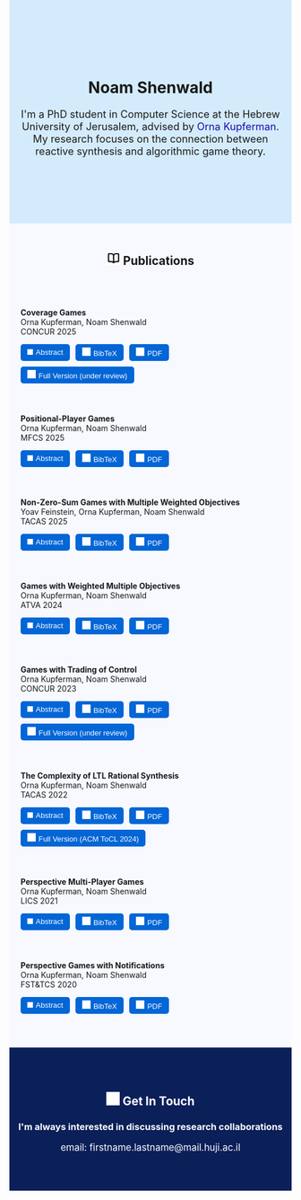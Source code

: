 <style>
  /* Reset page margins completely */
  html, body {
    margin-top: 0 !important;
    margin-bottom: 0 !important;
    padding: 0 !important;
    height: 100%;
    width: 100%;
  }

  /* Stretch markdown container */
  .markdown-body {
    max-width: 100% !important;
    margin-top: 0 !important;
    margin-bottom: 0 !important;
    padding: 0 !important;
  }

  /* Ensure first and last child don’t add extra space */
  .markdown-body > :first-child {
    margin-top: 0 !important;
  }
  .markdown-body > :last-child {
    margin-bottom: 0 !important;
  }
</style>

<style>
/* Common button style */
.pub-btn {
    background-color: #0366d6;
    color: white;
    border: none;
    padding: 6px 12px;
    border-radius: 5px;
    cursor: pointer;
    transition: background-color 0.2s;
}

/* Darken slightly on hover */
.pub-btn:hover {
    background-color: #0255b5; /* slightly darker blue */
}

/* === Added: Hover darken for all buttons, regardless of inline styles === */
button {
    transition: background-color 0.2s, filter 0.2s;
}
button:hover {
    background-color: #0255b5 !important; /* override inline background colors */
}

/* === Added: Fixed-size abstract popups with scroll === */
/* Applies only to abstract modals (ids starting with "abstract") */
[id^="abstract"] > div {
    width: 560px !important;   /* fixed width for all abstracts */
    height: 380px !important;  /* fixed height for all abstracts */
    max-width: none !important;
    overflow-y: auto;          /* scroll if content exceeds height */
    box-sizing: border-box;    /* include padding in the fixed size */
}
</style>

<!-- # Noam Shenwald

I'm a PhD student in Computer Science at the Hebrew University of Jerusalem, advised by [Orna Kupferman](https://www.cs.huji.ac.il/~ornak/).  
My research focuses on the connection between reactive synthesis and algorithmic game theory. -->

<div style="width:100%; margin-top: 0;margin-bottom: 0; padding:100px 10px; background-color:#D4EBFC; box-sizing:border-box;">
    <h1 align="center">
    Noam Shenwald
  </h1>

  <p align="center" style="font-size: 1.3em;">
    I'm a PhD student in Computer Science at the Hebrew University of Jerusalem, advised by 
    <a href="https://www.cs.huji.ac.il/~ornak/" target="_blank" style="color: #1a0dab; text-decoration: none;">
      Orna Kupferman</a>. <br>My research focuses on the connection between reactive synthesis and algorithmic game theory.
  </p>
</div>



<!-- Publications Section -->
<div style="margin-top: 0;margin-bottom: 0; padding: 20px 20px;background-color:#F7F9FF;">
<h2 align="center">
  <img src="icons/book-icon.svg" width="24" style="background: transparent;"/> Publications
</h2>

<div style="margin-top: 0;margin-bottom: 0; padding:20px 0px;">

<!-- Publication 1 -->
<div style="padding:20px 0;">
  <p>
    <strong>Coverage Games</strong><br>
    Orna Kupferman, Noam Shenwald<br>
    CONCUR 2025
  </p>
  <div style="display:flex; flex-wrap: wrap; gap:10px; margin-top:10px;">
    <button class="pub-btn" onclick="document.getElementById('abstract1').style.display='flex'"><img src="icons/abstract-icon.svg" width="10" style="background: transparent; padding-right: 5px"/>Abstract</button>
    <button class="pub-btn" onclick="document.getElementById('bib1').style.display='flex'"><img src="icons/bibtex-icon.svg" width="15" style="background: transparent; padding-right: 5px"/>BibTeX</button>
    <button class="pub-btn" onclick="window.open('papers/coverage games.pdf')"><img src="icons/pdf-icon.svg" width="15" style="background: transparent; padding-right: 5px"/>PDF</button>
    <button class="pub-btn" onclick="window.open('papers/coverage-games-full-version.pdf')"><img src="icons/full-icon.svg" width="15" style="background: transparent; padding-right: 5px"/>Full Version (under review)</button>
  </div>
</div>

<div id="abstract1" class="popupModal" style="display:none;position:fixed;z-index:1000;left:0;top:0;width:100%;height:100%;background-color:rgba(0,0,0,0.5);justify-content:center;align-items:center;">
  <div style="background:white;padding:20px;border-radius:10px;max-width:500px;text-align:left;box-shadow:0 5px 15px rgba(0,0,0,0.3);">
    <h2 style="margin-top:0;">Abstract</h2>
    <p>We introduce and study coverage games -- a novel framework for multi-agent planning in settings in which a system operates several agents but do not have full control on them, or interacts with an environment that consists of several agents. The game is played between a coverer, who has a set of objectives, and a disruptor. The coverer operates several agents that interact with the adversarial disruptor. The coverer wins if every objective is satisfied by at least one agent. Otherwise, the disruptor wins. Coverage games thus extend traditional two-player games with multiple objectives by allowing a (possibly dynamic) decomposition of the objectives among the different agents. They have many applications, both in settings where the system is the coverer (e.g., multi-robot surveillance, coverage in multi-threaded systems) and settings where it is the disruptor (e.g., prevention of resource exhaustion, ensuring non-congestion). We study the theoretical properties of coverage games, including determinacy, and the ability to a priori decompose the objectives among the agents. We solve the problems of deciding whether the coverer or the disruptor wins, analyze their tight complexity, and consider useful special cases.</p>
  </div>
</div>

<div id="bib1" class="popupModal" style="display:none;position:fixed;z-index:1000;left:0;top:0;width:100%;height:100%;background-color:rgba(0,0,0,0.5);justify-content:center;align-items:center;">
  <div style="background:white;padding:20px;border-radius:10px;max-width:500px;text-align:left;box-shadow:0 5px 15px rgba(0,0,0,0.3);">
    <h2 style="margin-top:0;">BibTeX Citation</h2>
    <pre>
@inproceedings{KS25,
author    = {O. Kupferman and N. Shenwald},
title     = {Coverage Games},
booktitle =  concur25,
series    = {LIPIcs},
volume    = {?},
pages     = ?,
year      = {2025}
}
    </pre>
  </div>
</div>

<!-- Publication 2 -->
<div style="padding:20px 0;">
  <p>
    <strong>Positional-Player Games</strong><br>
    Orna Kupferman, Noam Shenwald<br>
    MFCS 2025
  </p>
  <div style="display:flex; flex-wrap: wrap; gap:10px; margin-top:10px;">
    <button class="pub-btn" onclick="document.getElementById('abstract2').style.display='flex'"><img src="icons/abstract-icon.svg" width="10" style="background: transparent; padding-right: 5px"/>Abstract</button>
    <button class="pub-btn" onclick="document.getElementById('bib2').style.display='flex'"><img src="icons/bibtex-icon.svg" width="15" style="background: transparent; padding-right: 5px"/>BibTeX</button>
    <button class="pub-btn" onclick="window.open('papers/Positional-Player Games.pdf')"><img src="icons/pdf-icon.svg" width="15" style="background: transparent; padding-right: 5px"/>PDF</button>
  </div>
</div>

<div id="abstract2" class="popupModal" style="display:none;position:fixed;z-index:1000;left:0;top:0;width:100%;height:100%;background-color:rgba(0,0,0,0.5);justify-content:center;align-items:center;">
  <div style="background:white;padding:20px;border-radius:10px;max-width:500px;text-align:left;box-shadow:0 5px 15px rgba(0,0,0,0.3);">
    <h2 style="margin-top:0;">Abstract</h2>
    <p>In reactive synthesis, we transform a specification to a system that satisfies the specification in all environments. For specifications in linear-temporal logic, research on bounded synthesis, where the sizes of the system and the environment are bounded, captures realistic settings and has lead to algorithms of improved complexity and implementability. In the game-based approach to synthesis, the system and its environment are modeled by strategies in a two-player game with an ω-regular objective, induced by the specification. There, bounded synthesis corresponds to bounding the memory of the strategies of the players. The memory requirement for various objectives has been extensively studied. In particular, researchers have identified positional objectives, where the winning player can follow a memoryless strategy -- one that needs no memory. In this work we study bounded synthesis in the game setting. Specifically, we define and study positional-player games, in which one or both players are restricted to memoryless strategies, which correspond to non-intrusive control in various applications. We study positional-player games with Rabin, Streett, and Müller objectives, as well as with weighted multiple Buchi and reachability objectives. Our contribution covers their theoretical properties as well as a complete picture of the complexity of deciding the game in the various settings.</p>
  </div>
</div>

<div id="bib2" class="popupModal" style="display:none;position:fixed;z-index:1000;left:0;top:0;width:100%;height:100%;background-color:rgba(0,0,0,0.5);justify-content:center;align-items:center;">
  <div style="background:white;padding:20px;border-radius:10px;max-width:500px;text-align:left;box-shadow:0 5px 15px rgba(0,0,0,0.3);">
    <h2 style="margin-top:0;">BibTeX Citation</h2>
    <pre>
@inproceedings{KS25b,
author    = {O. Kupferman and N. Shenwald},
title     = {Positional-Player Games},
booktitle =  mfcs25,
series    = {LIPIcs},
volume    = {?},
pages     = ?,
year      = {2025}
}
    </pre>
  </div>
</div>

<!-- Publication 3 -->
<div style="padding:20px 0;">
  <p>
    <strong>Non-Zero-Sum Games with Multiple Weighted Objectives</strong><br>
    Yoav Feinstein, Orna Kupferman, Noam Shenwald<br>
    TACAS 2025
  </p>
  <div style="display:flex; flex-wrap: wrap; gap:10px; margin-top:10px;">
    <button class="pub-btn" onclick="document.getElementById('abstract3').style.display='flex'"><img src="icons/abstract-icon.svg" width="10" style="background: transparent; padding-right: 5px"/>Abstract</button>
    <button class="pub-btn" onclick="document.getElementById('bib3').style.display='flex'"><img src="icons/bibtex-icon.svg" width="15" style="background: transparent; padding-right: 5px"/>BibTeX</button>
    <button class="pub-btn" onclick="window.open('papers/Non-Zero-Sum Games with Multiple Weighted Objectives.pdf')"><img src="icons/pdf-icon.svg" width="15" style="background: transparent; padding-right: 5px"/>PDF</button>
  </div>
</div>

<div id="abstract3" class="popupModal" style="display:none;position:fixed;z-index:1000;left:0;top:0;width:100%;height:100%;background-color:rgba(0,0,0,0.5);justify-content:center;align-items:center;">
  <div style="background:white;padding:20px;border-radius:10px;max-width:500px;text-align:left;box-shadow:0 5px 15px rgba(0,0,0,0.3);">
    <h2 style="margin-top:0;">Abstract</h2>
    <p>We introduce and study non-zero-sum multi-player games with weighted multiple objectives. In these games, the objective of each player consists of a set α of underlying objectives and a weight function w: 2^α -> ℤ that maps each subset X of α to the utility of the player when exactly all the objectives in X are satisfied. The weight functions lift the setting of non-zero-sum multi-player games to the general quantitative case, allowing a rich reference to the underlying objectives. We study the existence and synthesis of stable outcomes with desired utilities for the players. The problem generalizes rational synthesis and enables the synthesis of outcomes that satisfy wellness, fairness, and priority requirements. We study the extension of the game by payments, with which players can incentivize each other to follow strategies that are beneficial for the paying player. We show how such payments can be used in order to repair systems. We study the complexity of the setting for various classes of weight functions. In particular, general weight functions are related to Muller objectives, and the synthesis problem for them is PSPACE-complete. We study non-decreasing, additive, positive, and other classes of weight functions, and the way they affect the memory required for the players and the complexity of the synthesis problem.</p>
  </div>
</div>

<div id="bib3" class="popupModal" style="display:none;position:fixed;z-index:1000;left:0;top:0;width:100%;height:100%;background-color:rgba(0,0,0,0.5);justify-content:center;align-items:center;">
  <div style="background:white;padding:20px;border-radius:10px;max-width:500px;text-align:left;box-shadow:0 5px 15px rgba(0,0,0,0.3);">
    <h2 style="margin-top:0;">BibTeX Citation</h2>
    <pre>
@inproceedings{FKS25,
author      =   "Yoav Feinstein and O. Kupferman and N. Shenwald",
title       =   "Non-Zero-Sum Games with Multiple Weighted Objectives",
booktitle   =   tacas25,
pages       =   "?",
series      =   lncs,
volume      =   "?",
publisher   =   springer,
year        =   2025
}
    </pre>
  </div>
</div>

<!-- Publication 4 -->
<div style="padding:20px 0;">
  <p>
    <strong>Games with Weighted Multiple Objectives</strong><br>
    Orna Kupferman, Noam Shenwald<br>
    ATVA 2024
  </p>
  <div style="display:flex; flex-wrap: wrap; gap:10px; margin-top:10px;">
    <button class="pub-btn" onclick="document.getElementById('abstract4').style.display='flex'"><img src="icons/abstract-icon.svg" width="10" style="background: transparent; padding-right: 5px"/>Abstract</button>
    <button class="pub-btn" onclick="document.getElementById('bib4').style.display='flex'"><img src="icons/bibtex-icon.svg" width="15" style="background: transparent; padding-right: 5px"/>BibTeX</button>
    <button class="pub-btn" onclick="window.open('papers/Games with Weighted Multiple Objectives.pdf')"><img src="icons/pdf-icon.svg" width="15" style="background: transparent; padding-right: 5px"/>PDF</button>
  </div>
</div>

<div id="abstract4" class="popupModal" style="display:none;position:fixed;z-index:1000;left:0;top:0;width:100%;height:100%;background-color:rgba(0,0,0,0.5);justify-content:center;align-items:center;">
  <div style="background:white;padding:20px;border-radius:10px;max-width:500px;text-align:left;box-shadow:0 5px 15px rgba(0,0,0,0.3);">
    <h2 style="margin-top:0;">Abstract</h2>
    <p>Games with multiple objectives arise naturally in synthesis of reactive systems. We study games with weighted multiple objectives. The winning objective in such games consists of a set F of underlying objectives, and a weight function w: 2^F → N that maps each subset S of F to a reward earned when exactly all the objectives in S are satisfied. The goal of a player may be to maximize or minimize the reward. As a special case, we obtain games where the goal is to maximize or minimize the number of satisfied objectives, and in particular satisfy them all (a.k.a. generalized conditions). A weight function allows for a much richer reference to the underlying objectives: prioritizing them, referring to desired and less desired combinations, and addressing settings where we cannot expect all sub-specifications to be satisfied together. We focus on settings where the underlying objectives are all Buchi, co-Buchi, reachability, or avoid objectives, and the weight function is non-decreasing (a.k.a. free disposal). For each of the induced classes (that is, type of underlying condition, type of optimization, and type of weight function), we solve the problem of deciding the game and analyze its tight complexity. We also study the tight memory requirements for each of the players. Finally, we consider general weight functions, which make the setting similar to the one of Boolean Muller objectives.</p>
  </div>
</div>

<div id="bib4" class="popupModal" style="display:none;position:fixed;z-index:1000;left:0;top:0;width:100%;height:100%;background-color:rgba(0,0,0,0.5);justify-content:center;align-items:center;">
  <div style="background:white;padding:20px;border-radius:10px;max-width:500px;text-align:left;box-shadow:0 5px 15px rgba(0,0,0,0.3);">
    <h2 style="margin-top:0;">BibTeX Citation</h2>
    <pre>
@inproceedings{KS24,
        author      =   "O. Kupferman and N. Shenwald",
        title       =   "Games with Weighted Multiple Objectives",
        booktitle   =   atva24,
        series      = {Lecture Notes in Computer Science},      
        pages = {110--132},
        volume = 15054,
publisher = {Springer}
        year        =   2024
}
    </pre>
  </div>
</div>
<!-- Publication 5 -->
<div style="padding:20px 0;">
  <p>
    <strong>Games with Trading of Control</strong><br>
    Orna Kupferman, Noam Shenwald<br>
    CONCUR 2023
  </p>
  <div style="display:flex; flex-wrap: wrap; gap:10px; margin-top:10px;">
    <button class="pub-btn" onclick="document.getElementById('abstract5').style.display='flex'"><img src="icons/abstract-icon.svg" width="10" style="background: transparent; padding-right: 5px"/>Abstract</button>
    <button class="pub-btn" onclick="document.getElementById('bib5').style.display='flex'"><img src="icons/bibtex-icon.svg" width="15" style="background: transparent; padding-right: 5px"/>BibTeX</button>
    <button class="pub-btn" onclick="window.open('papers/Games with Trading of Control.pdf')"><img src="icons/pdf-icon.svg" width="15" style="background: transparent; padding-right: 5px"/>PDF</button>
    <button class="pub-btn" onclick="window.open('papers/games-with-trading-of-control-full-version.pdf')"><img src="icons/full-icon.svg" width="15" style="background: transparent; padding-right: 5px"/>Full Version (under review)</button>
  </div>
</div>

<div id="abstract5" class="popupModal" style="display:none;position:fixed;z-index:1000;left:0;top:0;width:100%;height:100%;background-color:rgba(0,0,0,0.5);justify-content:center;align-items:center;">
  <div style="background:white;padding:20px;border-radius:10px;max-width:500px;text-align:left;box-shadow:0 5px 15px rgba(0,0,0,0.3);">
    <h2 style="margin-top:0;">Abstract</h2>
    <p>The interaction among components in a system is traditionally modeled by a game. In the turned-based setting, the players in the game jointly move a token along the game graph, with each player deciding where to move the token in vertices she controls. The objectives of the players are modeled by ω-regular winning conditions, and players whose objectives are satisfied get rewards. Thus, the game is non-zero-sum, and we are interested in its stable outcomes. In particular, in the rational-synthesis problem, we seek a strategy for the system player that guarantees the satisfaction of the system's objective in all rational environments. In this paper, we study an extension of the traditional setting by trading of control. In our game, the players may pay each other in exchange for directing the token also in vertices they do not control. The utility of each player then combines the reward for the satisfaction of her objective and the profit from the trading. The setting combines challenges from ω-regular graph games with challenges in pricing, bidding, and auctions in classical game theory. We study the theoretical properties of parity trading games: best-response dynamics, existence and search for Nash equilibria, and measures for equilibrium inefficiency. We also study the rational-synthesis problem and analyze its tight complexity in various settings.</p>
  </div>
</div>

<div id="bib5" class="popupModal" style="display:none;position:fixed;z-index:1000;left:0;top:0;width:100%;height:100%;background-color:rgba(0,0,0,0.5);justify-content:center;align-items:center;">
  <div style="background:white;padding:20px;border-radius:10px;max-width:500px;text-align:left;box-shadow:0 5px 15px rgba(0,0,0,0.3);">
    <h2 style="margin-top:0;">BibTeX Citation</h2>
    <pre>
@inproceedings{KS23,
  author    = {O. Kupferman and N. Shenwald},
  title     = {Games with Trading of Control},
  booktitle =  concur23,
  series    = {LIPIcs},
  volume    = {279},
  pages     = {19:1 -- 19:17},
  year      = {2023}
}
    </pre>
  </div>
</div>

<!-- Publication 6 -->
<div style="padding:20px 0;">
  <p>
    <strong>The Complexity of LTL Rational Synthesis</strong><br>
    Orna Kupferman, Noam Shenwald<br>
    TACAS 2022
  </p>
  <div style="display:flex; flex-wrap: wrap; gap:10px; margin-top:10px;">
    <button class="pub-btn" onclick="document.getElementById('abstract6').style.display='flex'"><img src="icons/abstract-icon.svg" width="10" style="background: transparent; padding-right: 5px"/>Abstract</button>
    <button class="pub-btn" onclick="document.getElementById('bib6').style.display='flex'"><img src="icons/bibtex-icon.svg" width="15" style="background: transparent; padding-right: 5px"/>BibTeX</button>
    <button class="pub-btn" onclick="window.open('papers/The Complexity of LTL Rational Synthesis.pdf')"><img src="icons/pdf-icon.svg" width="15" style="background: transparent; padding-right: 5px"/>PDF</button>
    <button class="pub-btn" onclick="window.open('https://dl.acm.org/doi/10.1145/3648473')"><img src="icons/full-icon.svg" width="15" style="background: transparent; padding-right: 5px"/>Full Version (ACM ToCL 2024)</button>
  </div>
</div>

<div id="abstract6" class="popupModal" style="display:none;position:fixed;z-index:1000;left:0;top:0;width:100%;height:100%;background-color:rgba(0,0,0,0.5);justify-content:center;align-items:center;">
  <div style="background:white;padding:20px;border-radius:10px;max-width:500px;text-align:left;box-shadow:0 5px 15px rgba(0,0,0,0.3);">
    <h2 style="margin-top:0;">Abstract</h2>
    <p>In rational synthesis, we automatically construct a reactive system that satisfies its specification in all rational environments, namely environments that have objectives and act to fulfill them. We complete the study of the complexity of LTL rational synthesis. Our contribution is threefold. First, we tighten the known upper bounds for settings that were left open in earlier work. Second, our complexity analysis is parametric, and we describe tight upper and lower bounds in each of the problem parameters: the game graph, the objectives of the system components, and the objectives of the environment components. Third, we generalize the definition of rational synthesis, combining the cooperative and non-cooperative approaches studied in earlier work, and extend our complexity analysis to the general definition.</p>
  </div>
</div>

<div id="bib6" class="popupModal" style="display:none;position:fixed;z-index:1000;left:0;top:0;width:100%;height:100%;background-color:rgba(0,0,0,0.5);justify-content:center;align-items:center;">
  <div style="background:white;padding:20px;border-radius:10px;max-width:500px;text-align:left;box-shadow:0 5px 15px rgba(0,0,0,0.3);">
    <h2 style="margin-top:0;">BibTeX Citation</h2>
    <pre>
@inproceedings{KS22,
        author      =   "O. Kupferman and N. Shenwald",
        title       =   "On the Complexity of LTL Rational Synthesis",
        booktitle   =   tacas22,
        pages       =   "25-45",
        series      =   lncs,
        volume      =   "13243",
        publisher   =   springer,
        year        =   2022
}
    </pre>
  </div>
</div>

<!-- Publication 7 -->
<div style="padding:20px 0;">
  <p>
    <strong>Perspective Multi-Player Games</strong><br>
    Orna Kupferman, Noam Shenwald<br>
    LICS 2021
  </p>
  <div style="display:flex; flex-wrap: wrap; gap:10px; margin-top:10px;">
    <button class="pub-btn" onclick="document.getElementById('abstract7').style.display='flex'"><img src="icons/abstract-icon.svg" width="10" style="background: transparent; padding-right: 5px"/>Abstract</button>
    <button class="pub-btn" onclick="document.getElementById('bib7').style.display='flex'"><img src="icons/bibtex-icon.svg" width="15" style="background: transparent; padding-right: 5px"/>BibTeX</button>
    <button class="pub-btn" onclick="window.open('papers/Perspective Multi-Player Games.pdf')"><img src="icons/pdf-icon.svg" width="15" style="background: transparent; padding-right: 5px"/>PDF</button>
  </div>
</div>

<div id="abstract7" class="popupModal" style="display:none;position:fixed;z-index:1000;left:0;top:0;width:100%;height:100%;background-color:rgba(0,0,0,0.5);justify-content:center;align-items:center;">
  <div style="background:white;padding:20px;border-radius:10px;max-width:500px;text-align:left;box-shadow:0 5px 15px rgba(0,0,0,0.3);">
    <h2 style="margin-top:0;">Abstract</h2>
    <p>Perspective games model multi-agent systems in which agents can view only the parts of the system that they own. Unlike the observation-based model of partial visibility, where uncertainty is longitudinal -- agents partially observe the full history, uncertainty in perspective games is transverse -- agents fully observe parts of the history. So far, researchers studied zero-sum two-player perspective games. There, the objective of one agent (the system) is to satisfy a given specification, and the objective of the second agent (the environment) is to fail the specification. We study richer and more realistic settings of perspective games. We consider games with more than two players, and distinguish between zero-sum games, where the objectives of the players form a partition of all possible behaviors, zero-sum games among coalitions, where agents in a coalition share their objectives but do not share their visibility, and non-zero-sum games, where each agent has her own objectives and is assumed to be rational rather than hostile. In the non-zero-sum setting, we are interested in stable outcomes of the game; in particular, Nash equilibria. We show that, as is the case with longitudinal uncertainty, transverse uncertainty leads to undecidability in settings with three or more players that include coalitions or non-zero-sum objectives. We then focus on two-player non-zero-sum perspective games. There, finding and reasoning about stable outcomes is decidable, and in fact, unlike the case with longitudinal uncertainty, can be done in the same complexity as in games with full visibility. In particular, we study rational synthesis in the perspective setting, where the goal is to generate systems that satisfy their specification when interacting with rational environments. Our study includes Boolean objectives given by automata or LTL formulas, as well as a multi-valued setting, where the objectives are FLTL formulas with satisfaction values in [0,1], and the agents aim to maximize the satisfaction value of their objectives.</p>
  </div>
</div>

<div id="bib7" class="popupModal" style="display:none;position:fixed;z-index:1000;left:0;top:0;width:100%;height:100%;background-color:rgba(0,0,0,0.5);justify-content:center;align-items:center;">
  <div style="background:white;padding:20px;border-radius:10px;max-width:500px;text-align:left;box-shadow:0 5px 15px rgba(0,0,0,0.3);">
    <h2 style="margin-top:0;">BibTeX Citation</h2>
    <pre>
@inproceedings{KS21,
        author      =   "O. Kupferman and N. Shenwald",
        title       =   "Perspective Multi-Player Games",
        booktitle   =   lics21,
        pages       =  "1--13",
        year        =  2021
}
    </pre>
  </div>
</div>

<!-- Publication 8 -->
<div style="padding:20px 0;">
  <p>
    <strong>Perspective Games with Notifications</strong><br>
    Orna Kupferman, Noam Shenwald<br>
    FST&TCS 2020
  </p>
  <div style="display:flex; flex-wrap: wrap; gap:10px; margin-top:10px;">
    <button class="pub-btn" onclick="document.getElementById('abstract8').style.display='flex'"><img src="icons/abstract-icon.svg" width="10" style="background: transparent; padding-right: 5px"/>Abstract</button>
    <button class="pub-btn" onclick="document.getElementById('bib8').style.display='flex'"><img src="icons/bibtex-icon.svg" width="15" style="background: transparent; padding-right: 5px"/>BibTeX</button>
    <button class="pub-btn" onclick="window.open('papers/Perspective Games with Notifications.pdf')"><img src="icons/pdf-icon.svg" width="15" style="background: transparent; padding-right: 5px"/>PDF</button>
  </div>
</div>

<div id="abstract8" class="popupModal" style="display:none;position:fixed;z-index:1000;left:0;top:0;width:100%;height:100%;background-color:rgba(0,0,0,0.5);justify-content:center;align-items:center;">
  <div style="background:white;padding:20px;border-radius:10px;max-width:500px;text-align:left;box-shadow:0 5px 15px rgba(0,0,0,0.3);">
    <h2 style="margin-top:0;">Abstract</h2>
    <p>A reactive system has to satisfy its specification in all environments. Accordingly, design of correct reactive systems corresponds to the synthesis of winning strategies in games that model the interaction between the system and its environment. The game is played on a graph whose vertices are partitioned among the players. Starting from an initial vertex, the players jointly generate a computation, with each player deciding the successor vertex whenever the generated computation reaches a vertex she owns. The objective of the system player is to force the generated computation to satisfy a given specification. The traditional way of modelling uncertainty in such games is observation-based. There, uncertainty is longitudinal: the players partially observe all vertices in the history. Recently, researchers introduced perspective games, where uncertainty is transverse: players fully observe the vertices they own and have no information about the behavior of the computation between visits in such vertices. We introduce and study perspective games with notifications: uncertainty is still transverse, yet a player may be notified about events that happen between visits in vertices she owns. We distinguish between structural notifications, for example about visits in some vertices, and behavioral notifications, for example about the computation exhibiting a certain behavior. We study the theoretic properties of perspective games with notifications, and the problem of deciding whether a player has a winning perspective strategy. Such a strategy depends only on the visible history, which consists of both visits in vertices the player owns and notifications during visits in other vertices. We show that the problem is EXPTIME-complete for objectives given by a deterministic or universal parity automaton over an alphabet that labels the vertices of the game, and notifications given by a deterministic satellite, and is 2EXPTIME-complete for LTL objectives. In all cases, the complexity in the size of the graph and the satellite is polynomial -- exponentially easier than games with observation-based partial visibility. We also analyze the complexity of the problem for richer types of satellites.</p>
  </div>
</div>

<div id="bib8" class="popupModal" style="display:none;position:fixed;z-index:1000;left:0;top:0;width:100%;height:100%;background-color:rgba(0,0,0,0.5);justify-content:center;align-items:center;">
  <div style="background:white;padding:20px;border-radius:10px;max-width:500px;text-align:left;box-shadow:0 5px 15px rgba(0,0,0,0.3);">
    <h2 style="margin-top:0;">BibTeX Citation</h2>
    <pre>
@inproceedings{KS20,
  author    = {O. Kupferman and N. Shenwald},
  title     = {Perspective Games with Notifications},
  booktitle = fsttcs20,
  volume = "182",
  pages = "51:1-51:16",
  series = {Leibniz International Proceedings in Informatics (LIPIcs)},
  year      = {2020}
}
    </pre>
  </div>
</div>
</div>
</div>



<!--## Contact Me-->

<div style="width:100%; margin:0 0; padding:50px 0; background-color:#0B1F59; color:white; text-align:center; box-sizing:border-box;">
  <h2>
    <img src="icons/bubble-icon.svg" width="24" style="background: transparent;"/> Get In Touch
  </h2>

  <h3>
    I'm always interested in discussing research collaborations
  </h3>

  <p style="font-size: 1.2em;">
    email: firstname.lastname@mail.huji.ac.il
  </p>
</div>


<!-- JavaScript -->
<script>
document.querySelectorAll('.popupBtn').forEach(btn => {
  btn.onclick = () => {
    const modal = document.getElementById(btn.dataset.popup);
    modal.style.display = 'flex';
  };
});

// Close popup when clicking outside the content
document.querySelectorAll('.popupModal').forEach(modal => {
  modal.addEventListener('click', (e) => {
    if (e.target === modal) {  // click is on the overlay
      modal.style.display = 'none';
    }
  });
});
</script>

